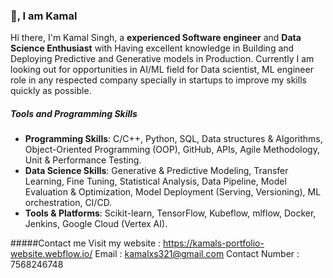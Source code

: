 ### 👋, I am Kamal

Hi there, I'm Kamal Singh, a **experienced Software engineer** and **Data Science Enthusiast** with Having excellent knowledge in Building and Deploying Predictive and Generative models in Production. 
Currently I am looking out for opportunities in AI/ML field for Data scientist, ML engineer role in any respected company specially in startups to improve my skills quickly as possible.

##### Tools and Programming Skills
- **Programming Skills**: C/C++, Python, SQL, Data structures & Algorithms, Object-Oriented Programming (OOP), GitHub, APIs, Agile Methodology, Unit & Performance Testing.
- **Data Science Skills**: Generative & Predictive Modeling, Transfer Learning, Fine Tuning, Statistical Analysis, Data Pipeline, Model Evaluation & Optimization, Model Deployment (Serving, Versioning), ML orchestration, CI/CD.
- **Tools & Platforms**: Scikit-learn, TensorFlow, Kubeflow, mlflow, Docker, Jenkins, Google Cloud (Vertex AI).


#####Contact me 
Visit my website : https://kamals-portfolio-website.webflow.io/
Email : kamalxs321@gmail.com
Contact Number : 7568246748
